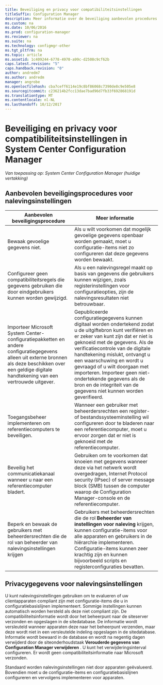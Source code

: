 ```yaml
---
title: Beveiliging en privacy voor compatibiliteitsinstellingen
titleSuffix: Configuration Manager
description: Meer informatie over de beveiliging aanbevolen procedures voor instellingen voor naleving in System Center Configuration Manager.
ms.custom: na
ms.date: 10/06/2016
ms.prod: configuration-manager
ms.reviewer: na
ms.suite: na
ms.technology: configmgr-other
ms.tgt_pltfrm: na
ms.topic: article
ms.assetid: 1c409244-6778-4970-a99c-d2508c9cf62b
caps.latest.revision: "5"
caps.handback.revision: "0"
author: andredm7
ms.author: andredm
manager: angrobe
ms.openlocfilehash: cba7ceff6114e19c8bf86068c7390de8c9e505e8
ms.sourcegitcommit: c236214b2fcc13dae7bad96d7fb33f692868191d
ms.translationtype: MT
ms.contentlocale: nl-NL
ms.lasthandoff: 10/12/2017
---
```

# <a name="security-and-privacy-for-compliance-settings-in-system-center-configuration-manager"></a>Beveiliging en privacy voor compatibiliteitsinstellingen in System Center Configuration Manager

*Van toepassing op: System Center Configuration Manager (huidige vertakking)*


## <a name="security-best-practices-for-compliance-settings"></a>Aanbevolen beveiligingsprocedures voor nalevingsinstellingen  

|Aanbevolen beveiligingsprocedure|Meer informatie|  
|----------------------------|----------------------|  
|Bewaak gevoelige gegevens niet.|Als u wilt voorkomen dat mogelijk gevoelige gegevens openbaar worden gemaakt, moet u configuratie-items niet zo configureren dat deze gegevens worden bewaakt.|  
|Configureer geen compatibiliteitsregels die gegevens gebruiken die door eindgebruikers kunnen worden gewijzigd.|Als u een nalevingsregel maakt op basis van gegevens die gebruikers kunnen wijzigen, zoals registerinstellingen voor configuratieopties, zijn de nalevingsresultaten niet betrouwbaar.|  
|Importeer Microsoft System Center-configuratiepakketten en andere configuratiegegevens alleen uit externe bronnen als deze beschikken over een geldige digitale handtekening van een vertrouwde uitgever.|Gepubliceerde configuratiegegevens kunnen digitaal worden ondertekend zodat u de uitgiftebron kunt verifiëren en er zeker van kunt zijn dat er niet is geknoeid met de gegevens. Als de verificatiecontrole van de digitale handtekening mislukt, ontvangt u een waarschuwing en wordt u gevraagd of u wilt doorgaan met importeren. Importeer geen niet-ondertekende gegevens als de bron en de integriteit van de gegevens niet kunnen worden geverifieerd.|  
|Toegangsbeheer implementeren om referentiecomputers te beveiligen.|Wanneer een gebruiker met beheerdersrechten een register- of bestandssysteeminstelling wil configureren door te bladeren naar een referentiecomputer, moet u ervoor zorgen dat er niet is geknoeid met de referentiecomputer.|  
|Beveilig het communicatiekanaal wanneer u naar een referentiecomputer bladert.|Gebruiken om te voorkomen dat knoeien met gegevens wanneer deze via het netwerk wordt overgedragen, Internet Protocol security (IPsec) of server message block (SMB) tussen de computer waarop de Configuration Manager-console en de referentiecomputer.|  
|Beperk en bewaak de gebruikers met beheerdersrechten die de rol van beheerder van nalevingsinstellingen krijgen|Gebruikers met beheerdersrechten die de rol **Beheerder van instellingen voor naleving** krijgen, kunnen configuratie-items voor alle apparaten en gebruikers in de hiërarchie implementeren. Configuratie-items kunnen zeer krachtig zijn en kunnen bijvoorbeeld scripts en registerconfiguraties bevatten.|  

## <a name="privacy-information-for-compliance-settings"></a>Privacygegevens voor nalevingsinstellingen  
 U kunt nalevingsinstellingen gebruiken om te evalueren of uw clientapparaten compliant zijn met configuratie-items die u in configuratiebasislijnen implementeert. Sommige instellingen kunnen automatisch worden hersteld als deze niet compliant zijn. De compatibiliteitsinformatie wordt door het beheerpunt naar de siteserver verzonden en opgeslagen in de sitedatabase. De informatie wordt versleuteld wanneer apparaten deze naar het beheerpunt verzenden, maar deze wordt niet in een versleutelde indeling opgeslagen in de sitedatabase. Informatie wordt bewaard in de database en wordt na negentig dagen verwijderd door de siteonderhoudstaak **Verouderde gegevens van Configuration Manager verwijderen** . U kunt het verwijderingsinterval configureren. Er wordt geen compatibiliteitsinformatie naar Microsoft verzonden.  

 Standaard worden nalevingsinstellingen niet door apparaten geëvalueerd. Bovendien moet u de configuratie-items en configuratiebasislijnen configureren en vervolgens implementeren voor apparaten.  
